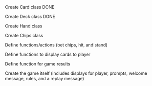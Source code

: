 Create Card class DONE

Create Deck class DONE

Create Hand class

Create Chips class

Define functions/actions (bet chips, hit, and stand)

Define functions to display cards to player

Define function for game results

Create the game itself (includes displays for player, prompts, welcome message, rules, and a replay message)


